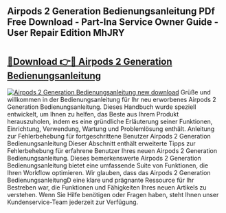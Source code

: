 ## Airpods 2 Generation Bedienungsanleitung PDf Free Download - Part-Ina Service Owner Guide - User Repair Edition MhJRY

# <h2><a href="http://df5uh9.blite.top/?on=Airpods+2+Generation+Bedienungsanleitung">🔗Download 👉🔴 Airpods 2 Generation Bedienungsanleitung</a></h2>

[![Airpods 2 Generation Bedienungsanleitung new download](https://i.imgur.com/lujVjoI.png)](http://df5uh9.blite.top/?on=Airpods+2+Generation+Bedienungsanleitung)
Grüße und willkommen in der Bedienungsanleitung für Ihr neu erworbenes Airpods 2 Generation Bedienungsanleitung. Dieses Handbuch wurde speziell entwickelt, um Ihnen zu helfen, das Beste aus Ihrem Produkt herauszuholen, indem es eine gründliche Erläuterung seiner Funktionen, Einrichtung, Verwendung, Wartung und Problemlösung enthält. Anleitung zur Fehlerbehebung für fortgeschrittene Benutzer Airpods 2 Generation Bedienungsanleitung Dieser Abschnitt enthält erweiterte Tipps zur Fehlerbehebung für erfahrene Benutzer Ihres neuen Airpods 2 Generation Bedienungsanleitung. Dieses bemerkenswerte Airpods 2 Generation Bedienungsanleitung bietet eine umfassende Suite von Funktionen, die Ihren Workflow optimieren. Wir glauben, dass das Airpods 2 Generation BedienungsanleitungD eine klare und prägnante Ressource für Ihr Bestreben war, die Funktionen und Fähigkeiten Ihres neuen Artikels zu verstehen. Wenn Sie Hilfe benötigen oder Fragen haben, steht Ihnen unser Kundenservice-Team jederzeit zur Verfügung.
